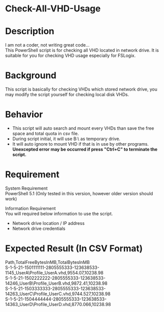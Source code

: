# Check-All-VHD-Usage
# Description
I am not a coder, not writing great code...<br>
This PowerShell script is for checking all VHD located in network drive. It is suitable for you for checking VHD usage especially for FSLogix.

# Background
This script is basically for checking VHDs which stored network drive, you may modify the script yourself for checking local disk VHDs.

# Behavior
  - This script will auto search and mount every VHDs than save the free space and total quota in csv file.
  - During script initial, it will use B:\ as temporary drive.
  - It will auto ignore to mount VHD if that is in use by other programs.<br>
**Unexcepted error may be occurred if press "Ctrl+C" to terminate the script.**

# Requirement
System Requirement<br>
PowerShell 5.1 (Only tested in this version, however older version should work)

Information Requirement<br>
You will required below information to use the script.
  - Network drive location / IP address
  - Network drive credentials

# Expected Result (In CSV Format)
Path,TotalFreeBytesInMB,TotalBytesInMB<br>
S-1-5-21-1501111111-2805555333-123638533-1145_UserA\Profile_UserA.vhd,9554.07,10238.98<br>
S-1-5-21-1502222222-2805555333-123638533-14246_UserB\Profile_UserB.vhd,9872.41,10238.98<br>
S-1-5-21-1503333333-2805555333-123638533-14263_UserC\Profile_UserC.vhd,9744.527,10238.98<br>
S-1-5-21-1504444444-2805555333-123638533-14363_UserD\Profile_UserD.vhd,8770.066,10238.98<br>
